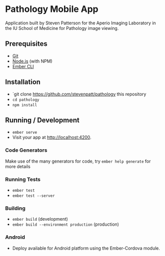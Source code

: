 # Pathology Mobile App

Application built by Steven Patterson for the Aperio Imaging Laboratory in the IU School of Medicine for Pathology image viewing. 


## Prerequisites


* [Git](https://git-scm.com/)
* [Node.js](https://nodejs.org/) (with NPM)
* [Ember CLI](https://ember-cli.com/)



## Installation

* `git clone https://github.com/stevenpatt/pathology this repository
* `cd pathology`
* `npm install`

## Running / Development

* `ember serve`
* Visit your app at [http://localhost:4200](http://localhost:4200).

### Code Generators

Make use of the many generators for code, try `ember help generate` for more details

### Running Tests

* `ember test`
* `ember test --server`

### Building

* `ember build` (development)
* `ember build --environment production` (production)

### Android

* Deploy available for Android platform using the Ember-Cordova module.
